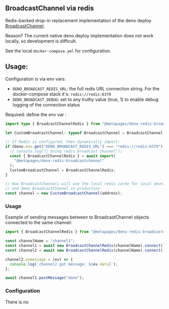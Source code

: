 ## BroadcastChannel via redis

Redis-backed drop-in replacement implementation of the deno deploy
[BroadcastChannel](https://docs.deno.com/deploy/api/runtime-broadcast-channel).

Reason? The current native deno.deploy implementation does not work locally, so development is difficult.

See the local `docker-compose.yml` for configuration.

## Usage:

Configuration is via env vars:

- `DENO_BROADCAST_REDIS_URL`: the full redis URL connection string. For the docker-compose stack it's:
  `redis://redis:6379`
- `DENO_BROADCAST_DEBUG`: set to any truthy value (true, 1) to enable debug logging of the connection status

Required: define the env var :

```typescript
import type { BroadcastChannelRedis } from "@metapages/deno-redis-broadcastchannel";

let CustomBroadcastChannel: typeof BroadcastChannel = BroadcastChannel;

// If Redis is configured, then dynamically import:
if (Deno.env.get("DENO_BROADCAST_REDIS_URL") === "redis://redis:6379") {
  // console.log("👀 Using redis broadcast channel");
  const { BroadcastChannelRedis } = await import(
    "@metapages/deno-redis-broadcastchannel"
  );
  CustomBroadcastChannel = BroadcastChannelRedis;
}

// Now BroadcastChannels will use the local redis cache for local development
// and deno BroadcastChannel in production
const channel = new CustomBroadcastChannel(address);
```

### Usage

Example of sending messages between to BroadcastChannel objects connected to the same channel:

```typescript
import { BroadcastChannelRedis } from "@metapages/deno-redis-broadcastchannel";

const channelName = "channel1";
const channel1 = await new BroadcastChannelRedis(channelName).connect();
const channel2 = await new BroadcastChannelRedis(channelName).connect();

channel2.onmessage = (ev) => {
  console.log(`channel2 got message: ${ev.data}`);
};

await channel1.postMessage("done");
```

### Configuration

There is no

